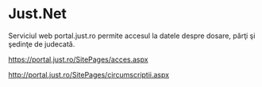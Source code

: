 # Just.Net
Serviciul web portal.just.ro permite accesul la datele despre dosare, părţi şi şedinţe de judecată.


https://portal.just.ro/SitePages/acces.aspx

http://portal.just.ro/SitePages/circumscriptii.aspx
